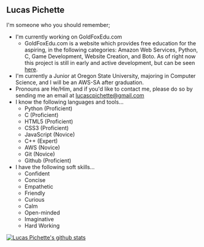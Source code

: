 ## Lucas Pichette

I'm someone who you should remember;
- I'm currently working on GoldFoxEdu.com
  - GoldFoxEdu.com is a website which provides free education for the aspiring, in the following categories: Amazon Web Services, Python, C, Game Development, Website Creation, and Boto. As of right now this project is still in early and active development, but can be seen [here](https://www.goldfoxedu.com).
- I'm currently a Junior at Oregon State University, majoring in Computer Science, and I will be an AWS-SA after graduation. 
- Pronouns are He/Him, and if you'd like to contact me, please do so by sending me an email at lucascpichette@gmail.com
- I know the following languages and tools... 
  - Python (Proficient)
  - C (Proficient)
  - HTML5 (Proficient)
  - CSS3 (Proficient)
  - JavaScript (Novice)
  - C++ (Expert)
  - AWS (Novice)
  - Git (Novice)
  - Github (Proficient)
- I have the following soft skills...
  - Confident
  - Concise
  - Empathetic
  - Friendly
  - Curious
  - Calm
  - Open-minded
  - Imaginative
  - Hard Working

[![Lucas Pichette's github stats](https://github-readme-stats.vercel.app/api?username=Lucas-Pichette&include_all_commits=true&show_icons=true&theme=onedark)](https://github.com/anuraghazra/github-readme-stats)

<!--
**Lucas-Pichette/lucas-pichette** is a ✨ _special_ ✨ repository because its `README.md` (this file) appears on your GitHub profile.

Here are some ideas to get you started:

- 🔭 I’m currently working on ...
- 🌱 I’m currently learning ...
- 👯 I’m looking to collaborate on ...
- 🤔 I’m looking for help with ...
- 💬 Ask me about ...
- 📫 How to reach me: ...
- 😄 Pronouns: ...
- ⚡ Fun fact: ...
-->

